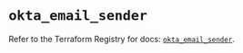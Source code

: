 # `okta_email_sender`

Refer to the Terraform Registry for docs: [`okta_email_sender`](https://registry.terraform.io/providers/okta/okta/4.11.0/docs/resources/email_sender).
